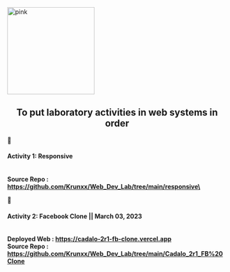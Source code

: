 <img align = "center" alt="pink" width = "200" height = "200" src = "https://user-images.githubusercontent.com/82696971/223296270-972f4093-7de7-4405-b754-062248ea0510.png">

<h2 align = "center"> To put laboratory activities in web systems in order </h2>

📌<h4><b>Activity 1: Responsive <b></h4><br> 
Source Repo : https://github.com/Krunxx/Web_Dev_Lab/tree/main/responsive\
<br> 
  
📌<h4><b> Activity 2: Facebook Clone  || March 03, 2023 <b></h4><br>
Deployed Web : https://cadalo-2r1-fb-clone.vercel.app <br>
Source Repo : https://github.com/Krunxx/Web_Dev_Lab/tree/main/Cadalo_2r1_FB%20Clone
